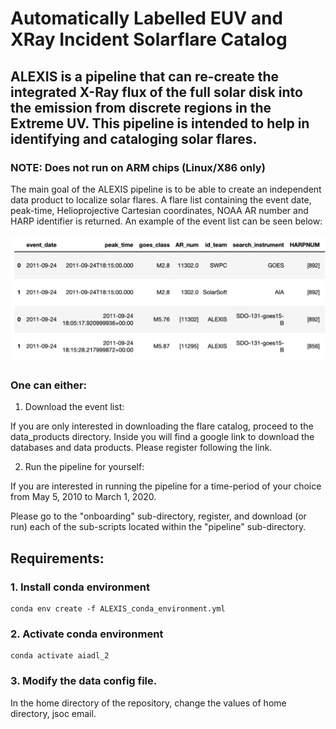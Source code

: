 # Automatically Labelled EUV and XRay Incident Solarflare Catalog


## ALEXIS is a pipeline that can re-create the integrated X-Ray flux of the full solar disk into the emission from discrete regions in the Extreme UV. This pipeline is intended to help in identifying and cataloging solar flares. 


### NOTE: Does not run on ARM chips (Linux/X86 only)


The main goal of the ALEXIS pipeline is to be able to create an independent data product to localize solar flares. 
A flare list containing the event date, peak-time, Helioprojective Cartesian coordinates, NOAA AR number and HARP identifier is returned.
An example of the event list can be seen below:

<center>
  <img src="./github_images/example_event_list.png" alt="alt text" width="800">
</center>

### One can either:

1. Download the event list:

If you are only interested in downloading the flare catalog, proceed to the data_products directory. 
Inside you will find a google link to download the databases and data products. 
Please register following the link.

2. Run the pipeline for yourself:

If you are interested in running the pipeline for a time-period of your choice from May 5, 2010 to March 1, 2020.

Please go to the "onboarding" sub-directory, register, and download (or run) each of the sub-scripts located within the "pipeline" sub-directory.

## Requirements:
### 1. Install conda environment
   ```
   conda env create -f ALEXIS_conda_environment.yml
   ```

### 2. Activate conda environment
   ```
   conda activate aiadl_2
   ```
### 3. Modify the data config file.
   In the home directory of the repository, change the values of home directory, jsoc email. 